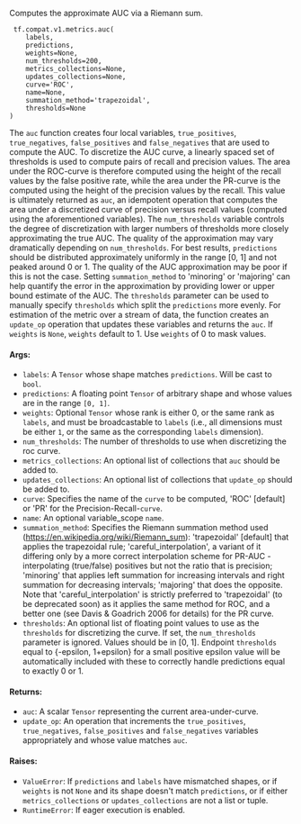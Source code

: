 Computes the approximate AUC via a Riemann sum.

```
 tf.compat.v1.metrics.auc(
    labels,
    predictions,
    weights=None,
    num_thresholds=200,
    metrics_collections=None,
    updates_collections=None,
    curve='ROC',
    name=None,
    summation_method='trapezoidal',
    thresholds=None
)
```
The `auc` function creates four local variables, `true_positives`, `true_negatives`, `false_positives` and `false_negatives` that are used to compute the AUC. To discretize the AUC curve, a linearly spaced set of thresholds is used to compute pairs of recall and precision values. The area under the ROC-curve is therefore computed using the height of the recall values by the false positive rate, while the area under the PR-curve is the computed using the height of the precision values by the recall.
This value is ultimately returned as `auc`, an idempotent operation that computes the area under a discretized curve of precision versus recall values (computed using the aforementioned variables). The `num_thresholds` variable controls the degree of discretization with larger numbers of thresholds more closely approximating the true AUC. The quality of the approximation may vary dramatically depending on `num_thresholds`.
For best results, `predictions` should be distributed approximately uniformly in the range [0, 1] and not peaked around 0 or 1. The quality of the AUC approximation may be poor if this is not the case. Setting `summation_method` to 'minoring' or 'majoring' can help quantify the error in the approximation by providing lower or upper bound estimate of the AUC. The `thresholds` parameter can be used to manually specify `thresholds` which split the `predictions` more evenly.
For estimation of the metric over a stream of data, the function creates an `update_op` operation that updates these variables and returns the `auc`.
If `weights` is `None`, `weights` default to 1. Use `weights` of 0 to mask values.
#### Args:
- `labels`: A `Tensor` whose shape matches `predictions`. Will be cast to `bool`.
- `predictions`: A floating point `Tensor` of arbitrary shape and whose values are in the range `[0, 1]`.
- `weights`: Optional `Tensor` whose rank is either 0, or the same rank as `labels`, and must be broadcastable to `labels` (i.e., all dimensions must be either `1`, or the same as the corresponding `labels` dimension).
- `num_thresholds`: The number of thresholds to use when discretizing the roc curve.
- `metrics_collections`: An optional list of collections that `auc` should be added to.
- `updates_collections`: An optional list of collections that `update_op` should be added to.
- `curve`: Specifies the name of the `curve` to be computed, 'ROC' [default] or 'PR' for the Precision-Recall-`curve`.
- `name`: An optional variable_scope `name`.
- `summation_method`: Specifies the Riemann summation method used (https://en.wikipedia.org/wiki/Riemann_sum): 'trapezoidal' [default] that applies the trapezoidal rule; 'careful_interpolation', a variant of it differing only by a more correct interpolation scheme for PR-AUC - interpolating (true/false) positives but not the ratio that is precision; 'minoring' that applies left summation for increasing intervals and right summation for decreasing intervals; 'majoring' that does the opposite. Note that 'careful_interpolation' is strictly preferred to 'trapezoidal' (to be deprecated soon) as it applies the same method for ROC, and a better one (see Davis & Goadrich 2006 for details) for the PR curve.
- `thresholds`: An optional list of floating point values to use as the `thresholds` for discretizing the curve. If set, the `num_thresholds` parameter is ignored. Values should be in [0, 1]. Endpoint `thresholds` equal to {-epsilon, 1+epsilon} for a small positive epsilon value will be automatically included with these to correctly handle predictions equal to exactly 0 or 1.
#### Returns:
- `auc`: A scalar `Tensor` representing the current area-under-curve.
- `update_op`: An operation that increments the `true_positives`, `true_negatives`, `false_positives` and `false_negatives` variables appropriately and whose value matches `auc`.
#### Raises:
- `ValueError`: If `predictions` and `labels` have mismatched shapes, or if `weights` is not `None` and its shape doesn't match `predictions`, or if either `metrics_collections` or `updates_collections` are not a list or tuple.
- `RuntimeError`: If eager execution is enabled.
